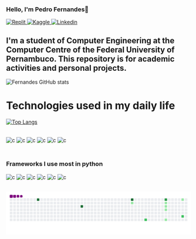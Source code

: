 ### Hello, I'm Pedro Fernandes🫡

[![Replit](https://img.shields.io/badge/replit-667881?style=for-the-badge&logo=replit&logoColor=white)
](https://replit.com/@pedotdb)
[![Kaggle](https://img.shields.io/badge/Kaggle-20BEFF?style=for-the-badge&logo=Kaggle&logoColor=white)
](https://www.kaggle.com/pfernandes17)
[![Linkedin](https://img.shields.io/badge/LinkedIn-0077B5?style=for-the-badge&logo=linkedin&logoColor=white)
](www.linkedin.com/in/pedro-fernandes123)

## I'm a student of Computer Engineering at the Computer Centre of the Federal University of Pernambuco. This repository is for academic activities and personal projects.

![Fernandes GitHub stats](https://github-readme-stats.vercel.app/api?username=PedroFernandesG&show_icons=true&theme=radical)

# Technologies used in my daily life

[![Top Langs](https://github-readme-stats.vercel.app/api/top-langs/?username=PedroFernandesG)](https://github.com/anuraghazra/github-readme-stats)

<div style="display : inline_block"><br/>
  <img align="center" alt = "c" src="https://img.shields.io/badge/C-00599C?style=for-the-badge&logo=c&logoColor=white"/>
  <img align="center" alt = "c" src="https://img.shields.io/badge/C%2B%2B-00599C?style=for-the-badge&logo=c%2B%2B&logoColor=white"/>
  <img align="center" alt = "c" src="https://img.shields.io/badge/Arduino-00979D?style=for-the-badge&logo=Arduino&logoColor=white"/>
  <img align="center" alt = "c" src="https://img.shields.io/badge/Raspberry%20Pi-A22846?style=for-the-badge&logo=Raspberry%20Pi&logoColor=white"/>
  <img align="center" alt = "c" src="https://img.shields.io/badge/GIT-E44C30?style=for-the-badge&logo=git&logoColor=whitee"/>
  <img align="center" alt = "c" src="https://img.shields.io/badge/Ubuntu-E95420?style=for-the-badge&logo=ubuntu&logoColor=white"/>
  <br>
  <br>


##

  ### Frameworks I use most in python
   <img align="center" alt = "c" height = "80" width = "80" src="https://cdn.jsdelivr.net/gh/devicons/devicon@latest/icons/arduino/arduino-original-wordmark.svg"/>
    <img align="center" alt = "c" height = "80" width = "80" src="https://cdn.jsdelivr.net/gh/devicons/devicon@latest/icons/cplusplus/cplusplus-plain.svg"/>
    <img align="center" alt = "c" height = "80" width = "80" src="https://cdn.jsdelivr.net/gh/devicons/devicon@latest/icons/linux/linux-original.svg"/>
    <img align="center" alt = "c" height = "80" width = "80" src="https://cdn.jsdelivr.net/gh/devicons/devicon@latest/icons/tensorflow/tensorflow-original.svg"/>
    <img align="center" alt = "c" height = "80" width = "80" src="https://cdn.jsdelivr.net/gh/devicons/devicon@latest/icons/vscode/vscode-original.svg"/>
    <img align="center" alt = "c" height = "80" width = "80" src="https://cdn.jsdelivr.net/gh/devicons/devicon@latest/icons/numpy/numpy-original-wordmark.svg"/>
    
   
</div>

## 

 ![snake gif](https://github.com/PedroFernandesG/PedroFernandesG/blob/output/github-contribution-grid-snake.gif)


